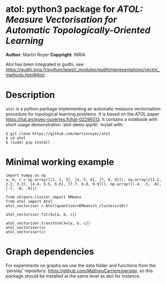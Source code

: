 # atol: python3 package for _ATOL: Measure Vectorisation for Automatic Topologically-Oriented Learning_

**Author**: Martin Royer
**Copyright**: INRIA

Atol has been integrated in gudhi, see: https://gudhi.inria.fr/python/latest/_modules/gudhi/representations/vector_methods.html#Atol.

# Description

`atol` is a python package implementing an automatic measure vectorisation procedure for topological learning problems. It is based on the ATOL paper https://hal.archives-ouvertes.fr/hal-02296513. It contains a notebook with short usage demonstration 'atol-demo.ipynb'. Install with:

	$ git clone https://github.com/martinroyer/atol
	$ cd atol
	$ (sudo) pip install .


# Minimal working example

```
import numpy as np
a, b, c = np.array([[1, 2, 3], [4, 5, 6], [7, 8, 9]]), np.array([[1.1, 2.2, 3.3], [4.4, 5.5, 6.6], [7.7, 8.8, 9.9]]), np.array([[-4, -5, -6], [-7, -8, -9]])

from sklearn.cluster import KMeans
from atol import Atol
atol_vectoriser = Atol(quantiser=KMeans(n_clusters=10))

atol_vectoriser.fit(X=[a, b, c])

atol_vectoriser.transform(X=[a, b, c])
atol_vectoriser(a)
atol_vectoriser(c)
```

# Graph dependencies

For experiments on graphs we use the data folder and functions from the 'perslay' repository: https://github.com/MathieuCarriere/perslay, so this package should be installed at the same level as atol for instance.
